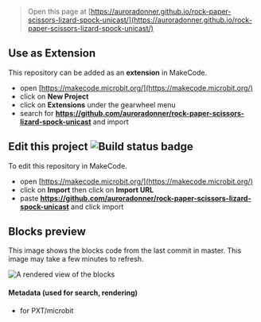 
> Open this page at [https://auroradonner.github.io/rock-paper-scissors-lizard-spock-unicast/](https://auroradonner.github.io/rock-paper-scissors-lizard-spock-unicast/)

## Use as Extension

This repository can be added as an **extension** in MakeCode.

* open [https://makecode.microbit.org/](https://makecode.microbit.org/)
* click on **New Project**
* click on **Extensions** under the gearwheel menu
* search for **https://github.com/auroradonner/rock-paper-scissors-lizard-spock-unicast** and import

## Edit this project ![Build status badge](https://github.com/auroradonner/rock-paper-scissors-lizard-spock-unicast/workflows/MakeCode/badge.svg)

To edit this repository in MakeCode.

* open [https://makecode.microbit.org/](https://makecode.microbit.org/)
* click on **Import** then click on **Import URL**
* paste **https://github.com/auroradonner/rock-paper-scissors-lizard-spock-unicast** and click import

## Blocks preview

This image shows the blocks code from the last commit in master.
This image may take a few minutes to refresh.

![A rendered view of the blocks](https://github.com/auroradonner/rock-paper-scissors-lizard-spock-unicast/raw/master/.github/makecode/blocks.png)

#### Metadata (used for search, rendering)

* for PXT/microbit
<script src="https://makecode.com/gh-pages-embed.js"></script><script>makeCodeRender("{{ site.makecode.home_url }}", "{{ site.github.owner_name }}/{{ site.github.repository_name }}");</script>
